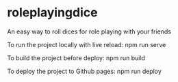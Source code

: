 # roleplayingdice

An easy way to roll dices for role playing with your friends

To run the project locally with live reload:
npm run serve

To build the project before deploy:
npm run build

To deploy the project to Github pages:
npm run deploy
